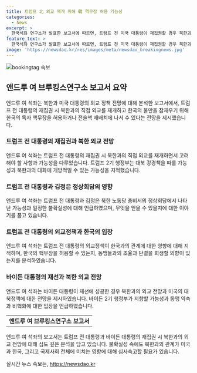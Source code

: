 ```yaml
---
title: 트럼프 北 외교 재개 위해 韓 핵무장 허용 가능성
categories:
  - News
excerpt: >
  한국석좌 연구소가 발표한 보고서에 따르면, 트럼프 전 미국 대통령이 재집권할 경우 북한과의 직접 외교를 재개하는 데 한국의 불만을 잠재우기 위해 한국의 독자 핵무장을 허용하거나 전술핵 재배치 등에 나설 수 있다는 전망이 나왔다. 또한 트럼프 전 대통령이 북한과의 거래를 성사시키기 위해 동맹들과의 조율과 단결을 희생할 의향이 바이든 대통령보다 더 있을 수 있다는 언급이 있었다. 이에 대해 한국의 대북 정책에 영향을 미칠 가능성과 북한과의 거래로 형성될 수 있는 관계적 상황에 대한 우려가 제기되었다.
feature_text: >
  한국석좌 연구소가 발표한 보고서에 따르면, 트럼프 전 미국 대통령이 재집권할 경우 북한과의 직접 외교를 재개하는 데 한국의 불만을 잠재우기 위해 한국의 독자 핵무장을 허용하거나 전술핵 재배치 등에 나설 수 있다는 전망이 나왔다. 또한 트럼프 전 대통령이 북한과의 거래를 성사시키기 위해 동맹들과의 조율과 단결을 희생할 의향이 바이든 대통령보다 더 있을 수 있다는 언급이 있었다. 이에 대해 한국의 대북 정책에 영향을 미칠 가능성과 북한과의 거래로 형성될 수 있는 관계적 상황에 대한 우려가 제기되었다.
image: 'https://newsdao.kr/res/images/meta/newsdao_breakingnews.jpg'
---
```


<p><img src="https://newsdao.kr/res/images/meta/newsdao_breakingnews.jpg" alt="bookingtag 속보" /></p>

<h2 data-ke-size="size26">앤드루 여 브루킹스연구소 보고서 요약</h2>

<p data-ke-size="size16">앤드루 여 석좌는 북한과 미국 대통령의 외교 정책 전망에 대해 분석한 보고서에서, 트럼프 전 대통령의 재집권 시 북한과의 직접 외교를 재개하고 한국의 불만을 잠재우기 위해 한국의 독자 핵무장을 허용하거나 전술핵 재배치에 나서 수 있다는 전망을 제시했습니다.</p>

<h3 data-ke-size="size24">트럼프 전 대통령의 재집권과 북한 외교 전망</h3>

<p data-ke-size="size16">앤드루 여 석좌는 트럼프 전 대통령의 재집권 시 북한과의 직접 외교를 재개하면서 고려해야 할 사항과 가능성을 다루었습니다. 트럼프 2기 행정부는 대북 강경책을 따를 가능성과 북한과의 대화에 개방적일 수 있는 가능성을 지적했습니다.</p>

<h3 data-ke-size="size24">트럼프 전 대통령과 김정은 정상회담의 영향</h3>

<p data-ke-size="size16">앤드루 여 석좌는 트럼프 전 대통령과 김정은 북한 노동당 총비서의 정상회담에서 나타난 가능성과 일정한 불확실성에 대해 언급하였으며, 무엇을 얻을 수 있을지에 대한 이야기를 품고 있습니다.</p>

<h3 data-ke-size="size24">트럼프 전 대통령의 외교정책과 한국의 입장</h3>

<p data-ke-size="size16">앤드루 여 석좌는 트럼프 전 대통령의 외교정책이 한국과의 관계에 대한 영향에 대해 지적하며, 한국의 핵무장을 허용할 수 있는지, 동맹들과의 조율과 단결을 희생할 의향이 있는지를 분석하였습니다.</p>

<h3 data-ke-size="size24">바이든 대통령의 재선과 북한 외교 전망</h3>

<p data-ke-size="size16">앤드루 여 석좌는 바이든 대통령이 재선에 성공한 경우 북한과의 외교 전망과 미국의 대북정책에 대한 전망을 제시하였습니다. 바이든 2기 행정부가 지향할 가능성과 동맹 약속과 비핵화에 대한 입장을 언급하였습니다.</p>

<table>
    <tr>
        <td style="text-align: center; height: 17px;"><b>앤드루 여 브루킹스연구소 보고서</b></td>
    </tr>
</table>

<p data-ke-size="size16">앤드루 여 석좌의 보고서는 트럼프 전 대통령과 바이든 대통령의 재집권 시 북한과의 외교 전망에 대해 심도 깊은 분석을 담고 있습니다. 불확실성 속에도 북한과의 관계가 미국과 한국, 그리고 국제사회 전체에 미치는 영향에 대해 심사숙고할 필요가 있습니다.</p>
실시간 뉴스 속보는, <a href="https://newsdao.kr" rel="dofollow">https://newsdao.kr</a>



